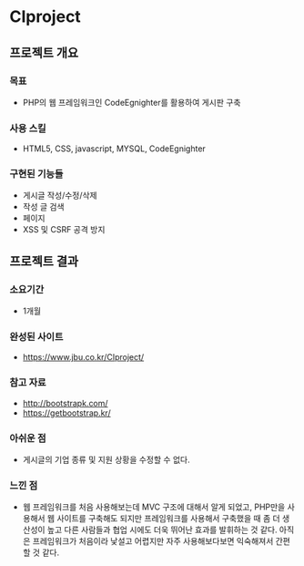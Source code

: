 # CIproject
## 프로젝트 개요
### 목표
- PHP의 웹 프레임워크인 CodeEgnighter를 활용하여 게시판 구축
### 사용 스킬
- HTML5, CSS, javascript, MYSQL, CodeEgnighter
### 구현된 기능들
- 게시글 작성/수정/삭제
- 작성 글 검색
- 페이지
- XSS 및 CSRF 공격 방지
## 프로젝트 결과
### 소요기간
- 1개월   
### 완성된 사이트
- https://www.jbu.co.kr/CIproject/   
### 참고 자료
- http://bootstrapk.com/
- https://getbootstrap.kr/
### 아쉬운 점
- 게시글의 기업 종류 및 지원 상황을 수정할 수 없다.
### 느낀 점
- 웹 프레임워크를 처음 사용해보는데 MVC 구조에 대해서 알게 되었고, PHP만을 사용해서 웹 사이트를 구축해도 되지만 프레임워크를 사용해서 구축했을 때 좀 더 생산성이 높고 다른 사람들과 협업 시에도 더욱 뛰어난 효과를 발휘하는 것 같다. 아직은 프레임워크가 처음이라 낯설고 어렵지만 자주 사용해보다보면 익숙해져서 간편할 것 같다.
